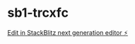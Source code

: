 # sb1-trcxfc

[Edit in StackBlitz next generation editor ⚡️](https://stackblitz.com/~/github.com/Puneetx7/sb1-trcxfc)